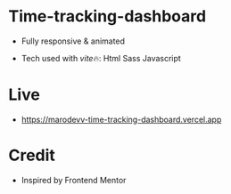 # Time-tracking-dashboard

- Fully responsive & animated

- Tech used with *vite*🔥:
  Html
  Sass
  Javascript

# Live

- https://marodevv-time-tracking-dashboard.vercel.app

# Credit

- Inspired by Frontend Mentor


